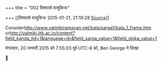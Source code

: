 +++
title = "002 विश्वासो वासुकिजः"

+++
[[विश्वासो वासुकिजः	2015-01-21, 21:19:28 [Source](https://groups.google.com/g/samskrita/c/7fZby41cShY)]]



Consider<http://www.valmikiramayan.net/bala/sarga1/bala_1_frame.htm> or<http://valmiki.iitk.ac.in/content?field_kanda_tid=1&language=dv&field_sarga_value=1&field_sloka_value=1>  
  
मंगलवार, 20 जनवरी 2015 को 7:55:03 पूर्व UTC-8 को, Ben George ने लिखा:



